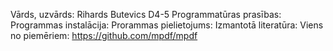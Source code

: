 Vārds, uzvārds: Rihards Butevics D4-5
Programmatūras prasības:
Programmas instalācija:
Prorammas pielietojums:
Izmantotā literatūra:
Viens no piemēriem: https://github.com/mpdf/mpdf
